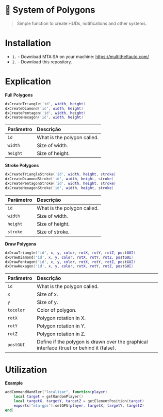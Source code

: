# 📐 System of Polygons

> Simple function to create HUDs, notifications and other systems.

# Installation
- `1.` - Download MTA:SA on your machine: https://multitheftauto.com/
- `2.` - Download this repository.

# Explication

**Full Polygons**
```lua
dxCreateTriangle('id', width, height)
dxCreateDiamond('id', width, height) 
dxCreatePentagon('id', width, height) 
dxCreateHexagon('id', width, height)
```

| Parâmetro | Descrição                     |
| :-------- | :---------------------------- |
| `id`      | What is the polygon called.   |
| `width`   | Size of width.                |
| `height`  | Size of height.               |

**Stroke Polygons**
```lua
dxCreateTriangleStroke('id', width, height, stroke)
dxCreateDiamondStroke('id', width, height, stroke) 
dxCreatePentagonStroke('id', width, height, stroke) 
dxCreateHexagonStroke('id', width, height, stroke)
```

| Parâmetro | Descrição                     |
| :-------- | :---------------------------- |
| `id`      | What is the polygon called.   |
| `width`   | Size of width.                |
| `height`  | Size of height.               |
| `stroke`  | Size of stroke.               |

**Draw Polygons**
```lua
dxDrawTriangle('id', x, y, color, rotX, rotY, rotZ, postGUI)
dxDrawDiamond('id', x, y, color, rotX, rotY, rotZ, postGUI)
dxDrawPentagon('id', x, y, color, rotX, rotY, rotZ, postGUI)
dxDrawHexagon('id', x, y, color, rotX, rotY, rotZ, postGUI)
```

| Parâmetro | Descrição                     |
| :-------- | :---------------------------- |
| `id`      | What is the polygon called.   |
| `x`       | Size of x.                    |
| `y`       | Size of y.                    |
| `tocolor` | Color of polygon.             |
| `rotX`    | Polygon rotation in X.        |
| `rotY`    | Polygon rotation in Y.        |
| `rotZ`    | Polygon rotation in Z.        |
| `postGUI` | Define if the polygon is drawn over the graphical interface (true) or behind it (false).             |

# Utilization

**Example**
```lua
addCommandHandler("localizar", function(player)
    local target = getRandomPlayer()
    local targetX, targetY, targetZ = getElementPosition(target)
    exports["mta-gps"]:setGPS(player, targetX, targetY, targetZ)
end)
```
